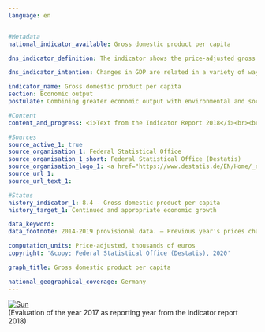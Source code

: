 ```yaml
---                   
language: en                   


#Metadata                   
national_indicator_available: Gross domestic product per capita                   

dns_indicator_definition: The indicator shows the price-adjusted gross domestic product (GDP) per capita (inhabitant) in Germany based on the year 2010. GDP measures the value of all goods and services produced domestically; inhabitants are all those people whose permanent residence is in Germany.                   

dns_indicator_intention: Changes in GDP are related in a variety of ways to other indicators included within the National Sustainability Strategy. Social factors such as the population structure, the labour supply, the educational system and social cohesion play an important role in society with regard to international economic competitiveness. GDP is an important indicator of a nation’s economic strength and growth. Consequently, the goal is to achieve continuous and appropriate levels of growth.                   

indicator_name: Gross domestic product per capita                   
section: Economic output                   
postulate: Combining greater economic output with environmental and social responsibility                   

#Content                    
content_and_progress: <i>Text from the Indicator Report 2018</i><br><br>GDP expresses the total economic output produced within the country in a reference period. The focus in this context is primarily on goods and services that are traded on markets as well as on public goods and services. GDP is determined quarterly and annually by the Federal Statistical Office in accordance with rules that are harmonised throughout Europe. Due to the early calculation dates, many of the necessary basic data are not available in time for the first release date. Instead, the first release is still largely based on indicators and estimates. Missing information is initially estimated or carried forward. The data basis is subsequently improved with additional statistics, which are successively incorporated into the calculations. Only after around four years are all basic statistics available, and the data are then classified as “final”.<br><br>GDP and other standard aggregates of the European System of National and Regional Accounts represent an important part of the material wealth, namely, income generated primarily in the market and its use. However, GDP is not suitable for use as a welfare indicator, because an assessment of material wealth is not sufficient to achieve a comprehensive calculation of well-being and quality of life. This requires additional indicators, for example, to cover unpaid work in households, which is not included in the calculation of GDP. Also, the distribution of income (and assets) among different population groups is not shown by GDP.<br><br>The GDP is also a pure flow parameter that generally refers to the period of a quarter or a year. The change of stock variables is not recorded – with the exception of the capital stock through the calculation of fixed capital formation and consumption of fixed capital. Key economic variables such as stocks and qualities of human capital (such as education, health), of social capital (such as security, integration) and of natural capital (such as resources, ecosystems) are excluded. Statements as to whether GDP and its growth have led to capital preservation in a broad sense are therefore not possible. Consequently, on the basis of GDP, no statements regarding the sustainability of the economic growth can be made.<br><br>The GDP per capita is calculated on the basis of the average population figures of the Federal Statistical Office, which are recalculated and rolled forward according to the 2011 Census.<br><br>Between 1991 and 2017, the price-adjusted gross domestic product per capita increased by a total 39.2&nbsp;%. Following a strong year-on-year GDP growth averaging a 2.9&nbsp;% annual increase over the period 2005 to 2008, GDP per capita fell by 5.3&nbsp;% in 2009 on the previous year as a result of the global financial market and economic crisis. Economic output then recovered and in 2011 GDP exceeded the 2008 level. If one considers the average development of 1.5&nbsp;% over the last five years, the indicator has developed in a positive direction. In 2017, the figure was just under 35,500 euros per capita.                   

#Sources
source_active_1: true                           
source_organisation_1: Federal Statistical Office                           
source_organisation_1_short: Federal Statistical Office (Destatis)                           
source_organisation_logo_1: <a href="https://www.destatis.de/EN/Home/_node.html"><img src="https://g205sdgs.github.io/sdg-indicators/public/LogosEn/destatis.png" alt="Logo Federal Statistical Office (Destatis)" title="Click here to visit the homepage of the organization" /></a>                           
source_url_1:                            
source_url_text_1:                            

#Status                   
history_indicator_1: 8.4 - Gross domestic product per capita                   
history_target_1: Continued and appropriate economic growth 

data_keyword:                    
data_footnote: 2014-2019 provisional data. – Previous year's prices chain-linked, reference year 2010                   

computation_units: Price-adjusted, thousands of euros                   
copyright: '&copy; Federal Statistical Office (Destatis), 2020'                   

graph_title: Gross domestic product per capita                   

national_geographical_coverage: Germany                   
---
```

<div>                           
  <div class="my-header">                           
    <a href="https://sustainabledevelopment-deutschland.github.io/en/status/"><img src="https://g205sdgs.github.io/sdg-indicators/public/Wettersymbole/Sonne.png" title="If the trend continues, the target value will be met or the difference between the target value and the current value will be less than 5&nbsp;%" alt="Sun" />                           
    </a>                           
  </div>
  <div class="my-header-note">
    <span>(Evaluation of the year 2017 as reporting year from the indicator report 2018)</span>
  </div>                           
</div>